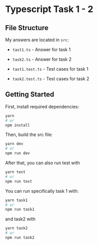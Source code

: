 # Typescript Task 1 - 2

## File Structure

My answers are located in `src`:

- `tast1.ts` - Answer for task 1
- `task2.ts` - Answer for task 2

- `tast1.test.ts` - Test cases for task 1
- `task2.test.ts` - Test cases for task 2

## Getting Started

First, install required dependencies:

```bash
yarn
# or
npm install
```

Then, build the src file:

```bash
yarn dev
# or
npm run dev
```

After that, you can also run test with

```bash
yarn test
# or
npm run test
```

You can run specifically task 1 with:

```bash
yarn task1
# or
npm run task1
```

and task2 with

```bash
yarn task2
# or
npm run task2
```
